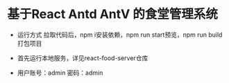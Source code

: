 # 基于React Antd  AntV 的食堂管理系统
* 运行方式
  拉取代码后，npm i安装依赖，npm run start预览，npm run build打包项目
* 首先运行本地服务，详见react-food-server仓库

* 用户账号：admin  密码：admin
